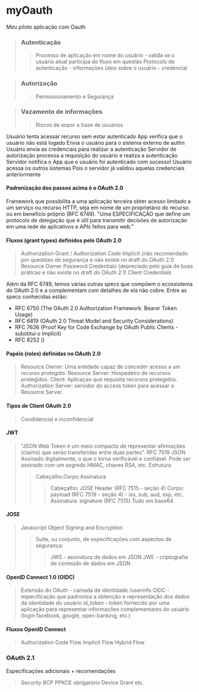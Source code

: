 # myOauth
Meu piloto aplicação com Oauth

> ### Autenticação
>> Processo de aplicação em nome do usuário - valida se o usuário atual participa do fluxo em questão
>> Protocolo de autenticação - informações úteis sobre o usuário - credencial

> ### Autorização
>> Permissionamento e Segurança

> ### Vazamento de informações
>> Riscos de expor a base de usuários


Usuário tenta acessar recurso sem estar autenticado
App verifica que o usuário não está logado
Envia o usuário para o sistema externo de authn
Usuário envia as credenciais para realizar a autenticação
Servidor de autorização processa a requisição do usuário e realiza a autenticação
Servidor notifica o App que o usuário foi autenticado com sucesso!
Usuário acessa os outros sistemas
    Pois o servidor já validou aquelas credenciais anteriormente

#### Padronização dos passos acima é o OAuth 2.0

Framework que possibilita a uma aplicação terceira obter acesso limitado a um serviço ou recurso HTTP, seja em nome de um proprietário do recurso ou em benefício próprio (RFC 6749).
"Uma ESPECIFICAÇÃO que define um protocolo de delegação que é útil para transmitir decisões de autorização em uma rede de aplicativos e APIs feitos para web."

#### Fluxos (grant types) definidos pelo OAuth 2.0

> Authorization Grant / Authorization Code
> Implicit (não recomendado por questões de segurança e não existe no draft do OAuth 2.1)
> Resource Owner Password Credentials (depreciado pelo guia de boas práticas e não existe no draft do OAuth 2.1)
> Client Credentials

Além da RFC 6749, temos várias outras specs que compõem o ecossistema do OAuth 2.0 e a complementam com detalhes de ela não cobre. Entre as specs conhecidas estão:
 - RFC 6750 (The OAuth 2.0 Authorization Framework: Bearer Token Usage)
 - RFC 6819 (OAuth 2.0 Threat Model and Security Considerations)
 - RFC 7636 (Proof Key for Code Exchange by OAuth Public Clients - substitui o Implicit)
 - RFC 8252 ()

 #### Papéis (roles) definidas no OAuth 2.0

 > Resource Owner: Uma entidade capaz de conceder acesso a um recurso protegido.
 > Resource Server: Hospedeiro de recursos protegidos.
 > Client: Aplicaçao que requisita recursos protegidos.
 > Authorization Server: servidor do access token para acessar o Resource Server.

 #### Tipos de Client OAuth 2.0

 > Condidencial e inconfidencial


#### JWT

> "JSON Web Token é um meio compacto de representar afirmações (claims) que serão transferidas entre duas partes".
> RFC 7519
> JSON
> Assinado digitalmente, o que o torna verificável e confiável. Pode ser assinado com um segredo HMAC, chaves RSA, etc.
> Estrutura
>> Cabeçalho.Corpo.Assinatura
>>> Cabeçalho: JOSE Header (RFC 7515 - seção 4)
>>> Corpo: payload (RFC 7519 - seção 4) - iss, sub, aud, exp, etc..
>>> Assinatura: signature (RFC 7515)
>> Tudo em base64

#### JOSE

> Javascript Object Signing and Encryption
>> Suíte, ou conjunto, de especificações com aspectos de segurança:
>>> JWS - assinatura de dados em JSON
>>> JWE - criptografia de conteúdo de dados em JSON
>>>

#### OpenID Connect 1.0 (OIDC)

> Extensão do OAuth - camada de identidade
> /userinfo
> OIDC - especificação que padroniza a obtenção e representação dos dados da identidade do usuário
> id_token - token fornecido por uma aplicação para representar informações complementares do usuário (login facebook, google, open-banking, etc.)

#### Fluxos OpenID Connect

> Authorization Code Flow
> Implicit Flow
> Hybrid Flow

### OAuth 2.1

Especificações adicionais + recomendações 

> Security BCP
> PPKCE obrigatório
> Device Grant
> etc.

